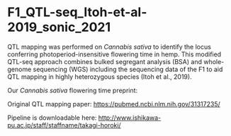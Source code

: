 # F1_QTL-seq_Itoh-et-al-2019_sonic_2021
QTL mapping was performed on _Cannabis sativa_ to identify the locus conferring photoperiod-insensitive flowering time in hemp. This modified QTL-seq approach combines bulked segregant analysis (BSA) and whole-genome sequencing (WGS) including the sequencing data of the F1 to aid QTL mapping in highly heterozygous species (Itoh et al., 2019).

Our _Cannabis sativa_ flowering time preprint:

Original QTL mapping paper: https://pubmed.ncbi.nlm.nih.gov/31317235/ 

Pipeline is downloadable here: http://www.ishikawa-pu.ac.jp/staff/staffname/takagi-horoki/
